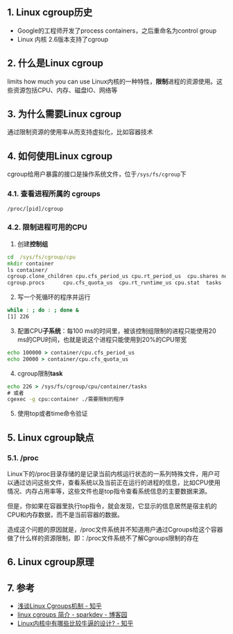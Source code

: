 ## 1. Linux cgroup历史
- Google的工程师开发了process containers，之后重命名为control group
- Linux 内核 2.6版本支持了cgroup
## 2. 什么是Linux cgroup
limits how much you can use
Linux内核的一种特性，**限制**进程的资源使用。这些资源包括CPU、内存、磁盘IO、网络等
## 3. 为什么需要Linux cgroup
通过限制资源的使用率从而支持虚拟化，比如容器技术

## 4. 如何使用Linux cgroup
cgroup给用户暴露的接口是操作系统文件，位于`/sys/fs/cgroup`下
### 4.1. 查看进程所属的 cgroups
`/proc/[pid]/cgroup`
### 4.2. 限制进程可用的CPU
1. 创建**控制组**
```cmd
cd  /sys/fs/cgroup/cpu
mkdir container
ls container/
cgroup.clone_children cpu.cfs_period_us cpu.rt_period_us  cpu.shares notify_on_release
cgroup.procs      cpu.cfs_quota_us  cpu.rt_runtime_us cpu.stat  tasks
```
2. 写一个死循环的程序并运行
```sh
while : ; do : ; done &
[1] 226
```
3. 配置CPU**子系统**：每100 ms的时间里，被该控制组限制的进程只能使用20 ms的CPU时间，也就是说这个进程只能使用到20%的CPU带宽
```cmd
echo 100000 > container/cpu.cfs_period_us
echo 20000 > container/cpu.cfs_quota_us
```
4. cgroup限制**task**
```cmd
echo 226 > /sys/fs/cgroup/cpu/container/tasks
# 或者
cgexec -g cpu:container ./需要限制的程序
```
5. 使用top或者time命令验证
## 5. Linux cgroup缺点
### 5.1. /proc

Linux下的/proc目录存储的是记录当前内核运行状态的一系列特殊文件，用户可以通过访问这些文件，查看系统以及当前正在运行的进程的信息，比如CPU使用情况、内存占用率等，这些文件也是top指令查看系统信息的主要数据来源。

但是，你如果在容器里执行top指令，就会发现，它显示的信息居然是宿主机的CPU和内存数据，而不是当前容器的数据。

造成这个问题的原因就是，/proc文件系统并不知道用户通过Cgroups给这个容器做了什么样的资源限制，即：/proc文件系统不了解Cgroups限制的存在
## 6. Linux cgroup原理

## 7. 参考
- [浅谈Linux Cgroups机制 \- 知乎](https://zhuanlan.zhihu.com/p/81668069#:~:text=Cgroups%E5%85%A8%E7%A7%B0Control%20Groups%EF%BC%8C%E6%98%AF,%E8%A2%AB%E6%9A%82%E5%81%9C%E6%88%96%E8%80%85%E6%9D%80%E6%8E%89%E3%80%82)
- [linux cgroups 简介 \- sparkdev \- 博客园](https://www.cnblogs.com/sparkdev/p/8296063.html)
- [Linux内核中有哪些比较牛逼的设计? \- 知乎](https://www.zhihu.com/question/332710035/answer/1854780284?utm_oi=1337530756479447041&utm_source=pocket_mylist)